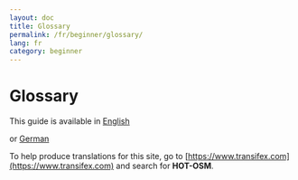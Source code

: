 ```yaml
---
layout: doc
title: Glossary
permalink: /fr/beginner/glossary/
lang: fr
category: beginner
---
```


Glossary
========

This guide is available in [English](/en/beginner/glossary/)

or [German](/de/beginner/glossary/)

To help produce translations for this site, go to [https://www.transifex.com](https://www.transifex.com) and search for **HOT-OSM**.
